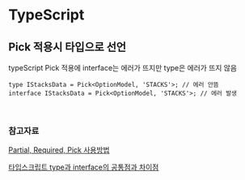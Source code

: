 # TypeScript

## Pick 적용시 타입으로 선언

typeScript Pick 적용에 interface는 에러가 뜨지만 type은 에러가 뜨지 않음

```TSX
type IStacksData = Pick<OptionModel, 'STACKS'>; // 에러 안뜸
interface IStacksData = Pick<OptionModel, 'STACKS'>; // 에러 발생
```

<br>

### 참고자료

[Partial, Required, Pick 사용방법](https://ithub.tistory.com/239)

[타입스크립트 type과 interface의 공통점과 차이점](https://yceffort.kr/2021/03/typescript-interface-vs-type)
